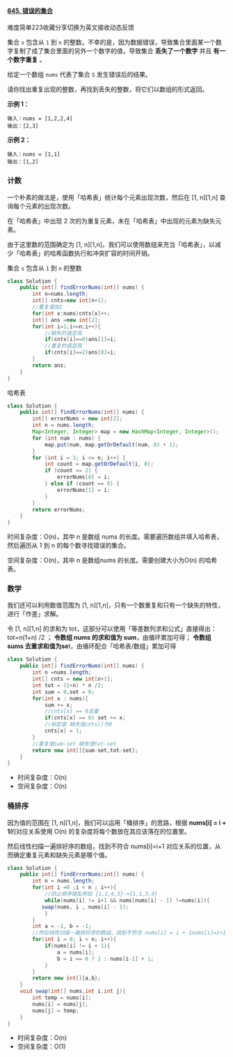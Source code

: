 #### [645. 错误的集合](https://leetcode-cn.com/problems/set-mismatch/)

难度简单223收藏分享切换为英文接收动态反馈

集合 `s` 包含从 `1` 到 `n` 的整数。不幸的是，因为数据错误，导致集合里面某一个数字复制了成了集合里面的另外一个数字的值，导致集合 **丢失了一个数字** 并且 **有一个数字重复** 。

给定一个数组 `nums` 代表了集合 `S` 发生错误后的结果。

请你找出重复出现的整数，再找到丢失的整数，将它们以数组的形式返回。

 

**示例 1：**

```
输入：nums = [1,2,2,4]
输出：[2,3]
```

**示例 2：**

```
输入：nums = [1,1]
输出：[1,2]
```

### 计数

一个朴素的做法是，使用「哈希表」统计每个元素出现次数，然后在 [1, n][1,n] 查询每个元素的出现次数。

在「哈希表」中出现 2 次的为重复元素，未在「哈希表」中出现的元素为缺失元素。

由于这里数的范围确定为 [1, n][1,n]，我们可以使用数组来充当「哈希表」，以减少「哈希表」的哈希函数执行和冲突扩容的时间开销。

集合 `s` 包含从 `1` 到 `n` 的整数

```java
class Solution {
    public int[] findErrorNums(int[] nums) {
        int n=nums.length;
        int[] cnts=new int[n+1];
        //重复值加1
        for(int x:nums)cnts[x]++;
        int[] ans =new int[2];
        for(int i=1;i<=n;i++){
            //缺失的值显现
            if(cnts[i]==0)ans[1]=i;
            //重复的值显现
            if(cnts[i]==2)ans[0]=i;
        }
        return ans;
    }
}
```

哈希表

```java
class Solution {
    public int[] findErrorNums(int[] nums) {
        int[] errorNums = new int[2];
        int n = nums.length;
        Map<Integer, Integer> map = new HashMap<Integer, Integer>();
        for (int num : nums) {
            map.put(num, map.getOrDefault(num, 0) + 1);
        }
        for (int i = 1; i <= n; i++) {
            int count = map.getOrDefault(i, 0);
            if (count == 2) {
                errorNums[0] = i;
            } else if (count == 0) {
                errorNums[1] = i;
            }
        }
        return errorNums;
    }
}


```

时间复杂度：O(n)，其中 n 是数组 nums 的长度。需要遍历数组并填入哈希表，然后遍历从 1 到 n 的每个数寻找错误的集合。

空间复杂度：O(n)，其中 n 是数组nums 的长度。需要创建大小为O(n) 的哈希表。





### 数学

我们还可以利用数值范围为 [1, n][1,n]，只有一个数重复和只有一个缺失的特性，进行「作差」求解。

令 [1, n][1,n] 的求和为 tot，这部分可以使用「等差数列求和公式」直接得出：tot=n(1+n) /2  ；
**令数组 nums 的求和值为 sum**，由循环累加可得；
**令数组 sums 去重求和值为se**t，由循环配合「哈希表/数组」累加可得

```java
class Solution {
    public int[] findErrorNums(int[] nums) {
        int n =nums.length;
        int[] cnts = new int[n+1];
        int tot = (1+n) * n /2;
        int sum = 0,set = 0;
        for(int x : nums){
            sum += x;
            //cnts[x] == 0去重
            if(cnts[x] == 0) set += x;
            //标定值 缺失值cnts[]为0
            cnts[x] = 1;
        }
        //重复值sum-set 缺失值tot-set
        return new int[]{sum-set,tot-set};
    }
}
```

- 时间复杂度：O(n)
- 空间复杂度：O(n)

### 桶排序

因为值的范围在 [1, n][1,n]，我们可以运用「桶排序」的思路，根据 **nums[i] = i + 1**的对应关系使用 O(n) 的复杂度将每个数放在其应该落在的位置里。

然后线性扫描一遍排好序的数组，找到不符合 nums[i]=i+1 对应关系的位置，从而确定重复元素和缺失元素是哪个值。

```java
class Solution {
    public int[] findErrorNums(int[] nums) {
        int n = nums.length;
        for(int i =0 ;i < n ; i++){
            //防止顺序错乱例如 {1,1,4,3}->{1,1,3,4}
            while(nums[i] != i+1 && nums[nums[i] - 1] !=nums[i]){
           swap(nums, i , nums[i] - 1);     
            }
        }
        int a = -1, b = -1;
        //然后线性扫描一遍排好序的数组，找到不符合 nums[i] = i + 1nums[i]=i+1 对应关系的位置，从而确定重复元素和缺失元素是哪个值
        for(int i = 0; i < n; i++){
            if(nums[i] != i + 1){
                a = nums[i];
                b = i == 0 ? 1 : nums[i-1] + 1;
            }
        }
        return new int[]{a,b};
    }
    void swap(int[] nums,int i,int j){
        int temp = nums[i];
        nums[i] = nums[j];
        nums[j] = temp;
    }
}
```

- 时间复杂度：O(n)
- 空间复杂度：O(1)